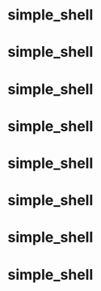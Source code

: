 # simple_shell
# simple_shell
# simple_shell
# simple_shell
# simple_shell
# simple_shell
# simple_shell
# simple_shell

